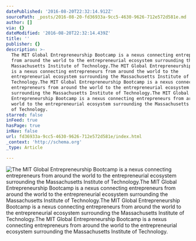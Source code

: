 ```yaml
---
datePublished: '2016-08-20T22:32:14.912Z'
sourcePath: _posts/2016-08-20-fd36933a-9cc5-4630-9626-712e572d581e.md
author: []
via: {}
dateModified: '2016-08-20T22:32:14.439Z'
title: ''
publisher: {}
description: >-
  The MIT Global Entrepreneurship Bootcamp is a nexus connecting entrepreneurs
  from around the world to the entrepreneurial ecosystem surrounding the
  Massachusetts Institute of Technology.The MIT Global Entrepreneurship Bootcamp
  is a nexus connecting entrepreneurs from around the world to the
  entrepreneurial ecosystem surrounding the Massachusetts Institute of
  Technology.The MIT Global Entrepreneurship Bootcamp is a nexus connecting
  entrepreneurs from around the world to the entrepreneurial ecosystem
  surrounding the Massachusetts Institute of Technology.The MIT Global
  Entrepreneurship Bootcamp is a nexus connecting entrepreneurs from around the
  world to the entrepreneurial ecosystem surrounding the Massachusetts Institute
  of Technology.
starred: false
inFeed: true
hasPage: true
inNav: false
url: fd36933a-9cc5-4630-9626-712e572d581e/index.html
_context: 'http://schema.org'
_type: Article

---
```

![The MIT Global Entrepreneurship Bootcamp is a nexus connecting entrepreneurs from around the world to the entrepreneurial ecosystem surrounding the Massachusetts Institute of Technology.The MIT Global Entrepreneurship Bootcamp is a nexus connecting entrepreneurs from around the world to the entrepreneurial ecosystem surrounding the Massachusetts Institute of Technology.The MIT Global Entrepreneurship Bootcamp is a nexus connecting entrepreneurs from around the world to the entrepreneurial ecosystem surrounding the Massachusetts Institute of Technology.The MIT Global Entrepreneurship Bootcamp is a nexus connecting entrepreneurs from around the world to the entrepreneurial ecosystem surrounding the Massachusetts Institute of Technology.](https://the-grid-user-content.s3-us-west-2.amazonaws.com/3262b585-47f0-4ab8-94fd-0a5c5da9cda3.jpg)